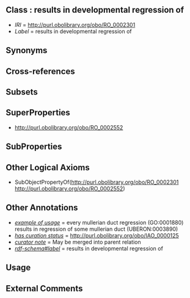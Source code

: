 
## Class : results in developmental regression of

 * *IRI* = http://purl.obolibrary.org/obo/RO_0002301
 * *Label* = results in developmental regression of

## Synonyms


## Cross-references


## Subsets


## SuperProperties

 * <http://purl.obolibrary.org/obo/RO_0002552>

## SubProperties


## Other Logical Axioms

 * SubObjectPropertyOf(<http://purl.obolibrary.org/obo/RO_0002301> <http://purl.obolibrary.org/obo/RO_0002552>)

## Other Annotations

 * *[example of usage](../../IAO/12/IAO_0000112.md)* = every mullerian duct regression (GO:0001880) results in regression of some mullerian duct (UBERON:0003890)
 * *[has curation status](../../IAO/14/IAO_0000114.md)* = http://purl.obolibrary.org/obo/IAO_0000125
 * *[curator note](../../IAO/32/IAO_0000232.md)* = May be merged into parent relation
 * *[rdf-schema#label](../../el/rdf-schema#label.md)* = results in developmental regression of

## Usage


## External Comments

